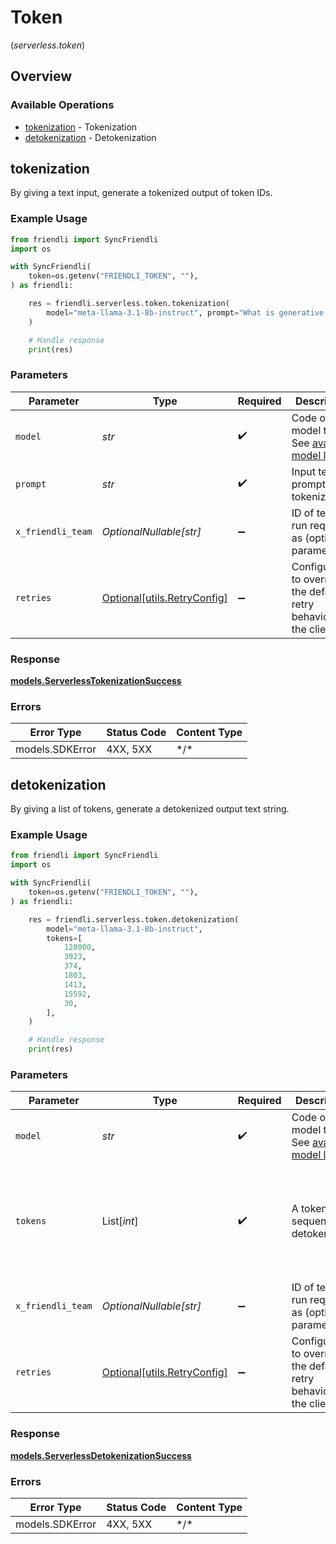 # Token
(*serverless.token*)

## Overview

### Available Operations

* [tokenization](#tokenization) - Tokenization
* [detokenization](#detokenization) - Detokenization

## tokenization

By giving a text input, generate a tokenized output of token IDs.

### Example Usage

```python
from friendli import SyncFriendli
import os

with SyncFriendli(
    token=os.getenv("FRIENDLI_TOKEN", ""),
) as friendli:

    res = friendli.serverless.token.tokenization(
        model="meta-llama-3.1-8b-instruct", prompt="What is generative AI?"
    )

    # Handle response
    print(res)
```

### Parameters

| Parameter                                                                                                                                  | Type                                                                                                                                       | Required                                                                                                                                   | Description                                                                                                                                | Example                                                                                                                                    |
| ------------------------------------------------------------------------------------------------------------------------------------------ | ------------------------------------------------------------------------------------------------------------------------------------------ | ------------------------------------------------------------------------------------------------------------------------------------------ | ------------------------------------------------------------------------------------------------------------------------------------------ | ------------------------------------------------------------------------------------------------------------------------------------------ |
| `model`                                                                                                                                    | *str*                                                                                                                                      | :heavy_check_mark:                                                                                                                         | Code of the model to use. See [available model list](https://friendli.ai/docs/guides/serverless_endpoints/pricing#text-generation-models). | meta-llama-3.1-8b-instruct                                                                                                                 |
| `prompt`                                                                                                                                   | *str*                                                                                                                                      | :heavy_check_mark:                                                                                                                         | Input text prompt to tokenize.                                                                                                             | What is generative AI?                                                                                                                     |
| `x_friendli_team`                                                                                                                          | *OptionalNullable[str]*                                                                                                                    | :heavy_minus_sign:                                                                                                                         | ID of team to run requests as (optional parameter).                                                                                        |                                                                                                                                            |
| `retries`                                                                                                                                  | [Optional[utils.RetryConfig]](../../models/utils/retryconfig.md)                                                                           | :heavy_minus_sign:                                                                                                                         | Configuration to override the default retry behavior of the client.                                                                        |                                                                                                                                            |

### Response

**[models.ServerlessTokenizationSuccess](../../models/serverlesstokenizationsuccess.md)**

### Errors

| Error Type      | Status Code     | Content Type    |
| --------------- | --------------- | --------------- |
| models.SDKError | 4XX, 5XX        | \*/\*           |

## detokenization

By giving a list of tokens, generate a detokenized output text string.

### Example Usage

```python
from friendli import SyncFriendli
import os

with SyncFriendli(
    token=os.getenv("FRIENDLI_TOKEN", ""),
) as friendli:

    res = friendli.serverless.token.detokenization(
        model="meta-llama-3.1-8b-instruct",
        tokens=[
            128000,
            3923,
            374,
            1803,
            1413,
            15592,
            30,
        ],
    )

    # Handle response
    print(res)
```

### Parameters

| Parameter                                                                                                                                  | Type                                                                                                                                       | Required                                                                                                                                   | Description                                                                                                                                | Example                                                                                                                                    |
| ------------------------------------------------------------------------------------------------------------------------------------------ | ------------------------------------------------------------------------------------------------------------------------------------------ | ------------------------------------------------------------------------------------------------------------------------------------------ | ------------------------------------------------------------------------------------------------------------------------------------------ | ------------------------------------------------------------------------------------------------------------------------------------------ |
| `model`                                                                                                                                    | *str*                                                                                                                                      | :heavy_check_mark:                                                                                                                         | Code of the model to use. See [available model list](https://friendli.ai/docs/guides/serverless_endpoints/pricing#text-generation-models). | meta-llama-3.1-8b-instruct                                                                                                                 |
| `tokens`                                                                                                                                   | List[*int*]                                                                                                                                | :heavy_check_mark:                                                                                                                         | A token sequence to detokenize.                                                                                                            | [<br/>128000,<br/>3923,<br/>374,<br/>1803,<br/>1413,<br/>15592,<br/>30<br/>]                                                               |
| `x_friendli_team`                                                                                                                          | *OptionalNullable[str]*                                                                                                                    | :heavy_minus_sign:                                                                                                                         | ID of team to run requests as (optional parameter).                                                                                        |                                                                                                                                            |
| `retries`                                                                                                                                  | [Optional[utils.RetryConfig]](../../models/utils/retryconfig.md)                                                                           | :heavy_minus_sign:                                                                                                                         | Configuration to override the default retry behavior of the client.                                                                        |                                                                                                                                            |

### Response

**[models.ServerlessDetokenizationSuccess](../../models/serverlessdetokenizationsuccess.md)**

### Errors

| Error Type      | Status Code     | Content Type    |
| --------------- | --------------- | --------------- |
| models.SDKError | 4XX, 5XX        | \*/\*           |